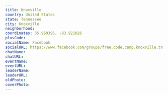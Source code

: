 ```yaml
---
title: Knoxville
country: United States
state: Tennessee
city: Knoxville
neighborhood: 
coordinates: 35.960395, -83.921026
plusCode:
socialName: Facebook
socialURL: https://www.facebook.com/groups/free.code.camp.knoxville.tn
chatName:
chatURL:
eventName:
eventURL:
leaderName:
leaderURL:
oldPhoto: 
coverPhoto:
---
```

